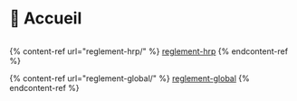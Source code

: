 # 🏢 Accueil

<figure><img src=".gitbook/assets/image3.png" alt=""><figcaption></figcaption></figure>

{% content-ref url="reglement-hrp/" %}
[reglement-hrp](reglement-hrp/)
{% endcontent-ref %}

{% content-ref url="reglement-global/" %}
[reglement-global](reglement-global/)
{% endcontent-ref %}